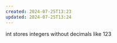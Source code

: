 ```yaml
---
created: 2024-07-25T13:23
updated: 2024-07-25T13:24
---
```

int stores integers without decimals like 123

